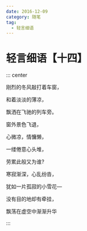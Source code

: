 ```yaml
---
date: 2016-12-09
category: 随笔
tag:
  - 轻言细语
---
```


# 轻言细语【十四】

::: center

刚烈的冬风敲打着车窗，

和着淡淡的薄凉，

飘洒在飞驰的列车旁。

窗外景色飞退，

心微凉，情慵懒，

一缕倦意心头堆，

劳累此般又为谁?

寒寂渐深，心乱纷沓，

犹如一片孤寂的小雪花—

没有目的地却有牵挂，

飘荡在虚空中渐渐升华

:::
